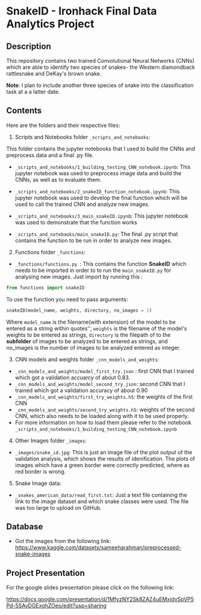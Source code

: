 # SnakeID - Ironhack Final Data Analytics Project

## Description
This repository contains two trained Convolutional Neural Networks (CNNs) which are able to identify two species of snakes- the Western diamondback rattlesnake and DeKay's brown snake. 

**Note**: I plan to include another three species of snake into the classification task at a a latter date. 

## Contents 
Here are the folders and their respective files:

1. Scripts and Notebooks folder `_scripts_and_notebooks`:

This folder contains the jupyter notebooks that I used to build the CNNs and preprocess data and a final .py file.

- `_scripts_and_notebooks/1_building_testing_CNN_notebook.ipynb`: This jupyter notebook was used to preprocess image data and build the CNNs, as well as to evaluate them.

- `_scripts_and_notebooks/2_snakeID_function_notebook.ipynb`: This jupyter notebook was used to develop the final function which will be used to call the trained CNN and analyze new images. 

- `_scripts_and_notebooks/3_main_snakeID.ipynb`: This jupyter notebook was used to demonstrate that the function works

- `_scripts_and_notebooks/main_snakeID.py`: The final .py script that contains the function to be run in order to analyze new images. 

2. Functions folder  `_functions`:
- `_functions/functions.py `: This contains the function **SnakeID** which needs to be imported in order to to run the `main_snakeID.py` for analysing new images. Just import by running this :
```python
from functions import snakeID
``` 
To use the function you need to pass arguments:
```python
snakeID(model_name, weights, directory, no_images = 1)
``` 
Where
 `model_name` is the filename(with extension) of the model to be entered as a string within quotes'', `weights` is the filename of the model's weights to be entered as strings, `directory` is the filepath of to the **subfolder** of images to be analyzed to be entered as strings, and no_images  is the number of images to be analyzed entered as integer. 



3. CNN models and weights folder `_cnn_models_and_weights`:
- `_cnn_models_and_weights/model_first_try.json` : first CNN that I trained which got a validation accuarcy of about 0.83.
- `_cnn_models_and_weights/model_second_try.json`: second CNN that I trained which got a validation accuracy of about 0.90 
- `_cnn_models_and_weights/first_try_weights.h5`: the weights of the first CNN 
- `_cnn_models_and_weights/second_try_weights.h5`: weights of the second CNN, which also needs to be loaded along with it to be used properly. 
- For more information on how to load them please refer to the notebook `_scripts_and_notebooks/1_building_testing_CNN_notebook.ipynb`

4. Other Images folder `_images`:
- `_images/snake_id.jpg`: This is just an image file of the plot output of the validation analysis, which shows the results of idenification. The plots of images which have a green border were correctly predicted, where as red border is wrong.

5. Snake Image data:
- `_snakes_american_data/read_first.txt`: Just a text file containing the link to the image dataset and which snake classes were used. The file was too large to upload on GitHub.   


## Database

- Got the images from the following link:
https://www.kaggle.com/datasets/sameeharahman/preprocessed-snake-images

## Project Presentation
For the google slides presentation please click on the following link:

https://docs.google.com/presentation/d/1MfyzNY2Sk8ZAZ4uEMxidvSpVP5Pd-5SAvDGExghZOeo/edit?usp=sharing
